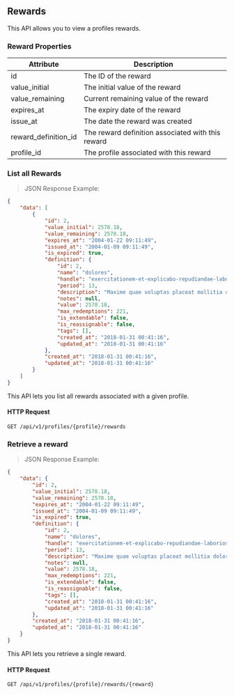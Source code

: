 ## Rewards

This API allows you to view a profiles rewards.

### Reward Properties

| Attribute            | Description                                       |
|----------------------|---------------------------------------------------|
| id                   | The ID of the reward                              |
| value_initial        | The initial value of the reward                   |
| value_remaining      | Current remaining value of the reward             |
| expires_at           | The expiry date of the reward                     |
| issue_at             | The date the reward was created                   |
| reward_definition_id | The reward definition associated with this reward |
| profile_id           | The profile associated with this reward           |



### List all Rewards

> JSON Response Example:
                
```json
{
    "data": [
        {
            "id": 2,
            "value_initial": 2578.18,
            "value_remaining": 2578.18,
            "expires_at": "2004-01-22 09:11:49",
            "issued_at": "2004-01-09 09:11:49",
            "is_expired": true,
            "definition": {
                "id": 2,
                "name": "dolores",
                "handle": "exercitationem-et-explicabo-repudiandae-laboriosam-qui",
                "period": 13,
                "description": "Maxime quae voluptas placeat mollitia dolorem quis. Recusandae debitis non rerum. Sunt et nihil reiciendis sunt maiores adipisci ex excepturi.",
                "notes": null,
                "value": 2578.18,
                "max_redemptions": 221,
                "is_extendable": false,
                "is_reassignable": false,
                "tags": [],
                "created_at": "2018-01-31 00:41:16",
                "updated_at": "2018-01-31 00:41:16"
            },
            "created_at": "2018-01-31 00:41:16",
            "updated_at": "2018-01-31 00:41:16"
        }
    ]
}
```

This API lets you list all rewards associated with a given profile.

#### HTTP Request

`GET /api/v1/profiles/{profile}/rewards`



### Retrieve a reward

> JSON Response Example:
                
```json
{
    "data": {
        "id": 2,
        "value_initial": 2578.18,
        "value_remaining": 2578.18,
        "expires_at": "2004-01-22 09:11:49",
        "issued_at": "2004-01-09 09:11:49",
        "is_expired": true,
        "definition": {
            "id": 2,
            "name": "dolores",
            "handle": "exercitationem-et-explicabo-repudiandae-laboriosam-qui",
            "period": 13,
            "description": "Maxime quae voluptas placeat mollitia dolorem quis. Recusandae debitis non rerum. Sunt et nihil reiciendis sunt maiores adipisci ex excepturi.",
            "notes": null,
            "value": 2578.18,
            "max_redemptions": 221,
            "is_extendable": false,
            "is_reassignable": false,
            "tags": [],
            "created_at": "2018-01-31 00:41:16",
            "updated_at": "2018-01-31 00:41:16"
        },
        "created_at": "2018-01-31 00:41:16",
        "updated_at": "2018-01-31 00:41:16"
    }
}
```

This API lets you retrieve a single reward.

#### HTTP Request

`GET /api/v1/profiles/{profile}/rewards/{reward}`
